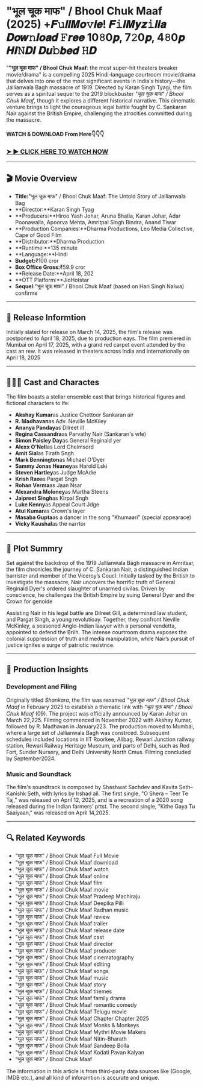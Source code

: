 # "भूल चूक माफ" / Bhool Chuk Maaf (2025) +𝑭𝚞𝒍𝒍𝑴𝒐𝚟𝒊𝒆! 𝑭𝚒𝒍𝑴𝒚𝒛𝚒𝒍𝒍𝒂 𝑫𝒐𝒘𝚗𝒍𝒐𝒂𝒅 𝙵𝒓𝒆𝒆 10𝟾0𝒑, 7𝟸0𝒑, 4𝟾0𝒑 𝑯𝑰𝙽𝑫𝑰 𝑫𝒖𝚋𝒃𝒆𝒅 𝙷𝑫

"**"भूल चूक माफ" / Bhool Chuk Maaf**: the most super-hit theaters breaker movie/drama" is a compelling 2025 Hindi-language courtroom movie/drama that delves into one of the most significant events in India's history—the Jallianwala Bagh massacre of 1919. Directed by Karan Singh Tyagi, the film serves as a spiritual sequel to the 2019 blockbuster *"भूल चूक माफ" / Bhool Chuk Maaf*, though it explores a different historical narrative. This cinematic venture brings to light the courageous legal battle fought by C. Sankaran Nair against the British Empire, challenging the atrocities committed during the massacre.

#### WATCH & DOWNLOAD From Here👇👇👇

### <a href="https://t.co/dmIXkBJA8T" rel="nofollow">➤ ► CLICK HERE TO WATCH NOW</a>

---

## 🎬 Movie Overview

- **Title:**"भूल चूक माफ" / Bhool Chuk Maaf: The Untold Story of Jallianwala Bag  
- **Director:**Karan Singh Tyag  
- **Producers:**Hiroo Yash Johar, Aruna Bhatia, Karan Johar, Adar Poonawalla, Apoorva Mehta, Amritpal Singh Bindra, Anand Tiwar  
- **Production Companies:**Dharma Productions, Leo Media Collective, Cape of Good Film  
- **Distributor:**Dharma Production  
- **Runtime:**135 minute  
- **Language:**Hindi  
- **Budget:**₹100 cror  
- **Box Office Gross:**₹59.9 cror  
- **Release Date:**April 18, 202  
- **OTT Platform:**JioHotstar  
- **Sequel:**"भूल चूक माफ" / Bhool Chuk Maaf (based on Hari Singh Nalwa) confirme

---

## 📅 Release Informtion

Initially slated for release on March 14, 2025, the film's release was postponed to April 18, 2025, due to production eays. The film premiered in Mumbai on April 17, 2025, with a grand red carpet event attended by the cast an rew. It was released in theaters across India and internationally on April 18, 2025 

---

## 🧑‍🤝‍🧑 Cast and Charactes

The film boasts a stellar ensemble cast that brings historical figures and fictional characters to lfe:

- **Akshay Kumar**as Justice Chettoor Sankaran air  
- **R. Madhavan**as Adv. Neville McKiley  
- **Ananya Panday**as Dilreet ill  
- **Regina Cassandra**as Parvathy Nair (Sankaran's wfe)  
- **Simon Paisley Day**as General Reginald yer  
- **Alexx O'Nell**as Lord Chelmsord  
- **Amit Sial**as Tirath Sngh  
- **Mark Bennington**as Michael O'Dyer  
- **Sammy Jonas Heaney**as Harold Lski  
- **Steven Hartley**as Judge McAdie  
- **Krish Rao**as Pargat Sngh  
- **Rohan Verma**as Jaan Nsar  
- **Alexandra Moloney**as Martha Steens  
- **Jaipreet Singh**as Kirpal Sngh  
- **Luke Kenny**as Appeal Court Jdge  
- **Atul Kumar**as Crown's layer  
- **Masaba Gupta**as a dancer in the song "Khumaari" (special appearace)  
- **Vicky Kaushal**as the narrtor

---

## 📖 Plot Summry

Set against the backdrop of the 1919 Jallianwala Bagh massacre in Amritsar, the film chronicles the journey of C. Sankaran Nair, a distinguished Indian barrister and member of the Viceroy’s Coucl. Initially tasked by the British to investigate the massacre, Nair uncovers the horrific truth of General Reginald Dyer's ordered slaughter of unarmed civilas. Driven by conscience, he challenges the British Empire by suing General Dyer and the Crown for genoide

Assisting Nair in his legal battle are Dilreet Gill, a determined law student, and Pargat Singh, a young revolutioay. Together, they confront Neville McKinley, a seasoned Anglo-Indian lawyer with a personal vendetta, appointed to defend the Briih. The intense courtroom drama exposes the colonial suppression of truth and media manipulation, while Nair’s pursuit of justice ignites a surge of patriotic resistnce.

---

## 🎥 Production Insights

### Development and Filing

Originally titled *Shankara*, the film was renamed *"भूल चूक माफ" / Bhool Chuk Maaf* in February 2025 to establish a thematic link with *"भूल चूक माफ" / Bhool Chuk Maaf* (09). The project was officially announced by Karan Johar on March 22,225. Filming commenced in November 2022 with Akshay Kumar, followed by R. Madhavan in January223. The production moved to Mumbai, where a large set of Jallianwala Bagh was constrced. Subsequent schedules included locations in IIT Roorkee, Alibag, Rewari Junction railway station, Rewari Railway Heritage Museum, and parts of Delhi, such as Red Fort, Sunder Nursery, and Delhi University North Cmus. Filming concluded by September2024.

### Music and Soundtack

The film's soundtrack is composed by Shashwat Sachdev and Kavita Seth–Kanishk Seth, with lyrics by Irshad ail. The first single, "O Shera – Teer Te Taj," was released on April 12, 2025, and is a recreation of a 2020 song released during the Indian farmers' prtst. The second single, "Kithe Gaya Tu Saaiyaan," was released on April 14,2025.

---

## 🔍 Related Keywords

- "भूल चूक माफ" / Bhool Chuk Maaf Full Movie  
- "भूल चूक माफ" / Bhool Chuk Maaf download  
- "भूल चूक माफ" / Bhool Chuk Maaf watch  
- "भूल चूक माफ" / Bhool Chuk Maaf online  
- "भूल चूक माफ" / Bhool Chuk Maaf film  
- "भूल चूक माफ" / Bhool Chuk Maaf movie  
- "भूल चूक माफ" / Bhool Chuk Maaf Pradeep Machiraju  
- "भूल चूक माफ" / Bhool Chuk Maaf Deepika Pilli  
- "भूल चूक माफ" / Bhool Chuk Maaf Radhan music  
- "भूल चूक माफ" / Bhool Chuk Maaf review  
- "भूल चूक माफ" / Bhool Chuk Maaf trailer  
- "भूल चूक माफ" / Bhool Chuk Maaf release date  
- "भूल चूक माफ" / Bhool Chuk Maaf cast  
- "भूल चूक माफ" / Bhool Chuk Maaf director  
- "भूल चूक माफ" / Bhool Chuk Maaf producer  
- "भूल चूक माफ" / Bhool Chuk Maaf cinematography  
- "भूल चूक माफ" / Bhool Chuk Maaf editing  
- "भूल चूक माफ" / Bhool Chuk Maaf songs  
- "भूल चूक माफ" / Bhool Chuk Maaf music  
- "भूल चूक माफ" / Bhool Chuk Maaf story  
- "भूल चूक माफ" / Bhool Chuk Maaf themes  
- "भूल चूक माफ" / Bhool Chuk Maaf family drama  
- "भूल चूक माफ" / Bhool Chuk Maaf romantic comedy  
- "भूल चूक माफ" / Bhool Chuk Maaf Telugu movie  
- "भूल चूक माफ" / Bhool Chuk Maaf Chapter Chapter 2025  
- "भूल चूक माफ" / Bhool Chuk Maaf Monks & Monkeys  
- "भूल चूक माफ" / Bhool Chuk Maaf Mythri Movie Makers  
- "भूल चूक माफ" / Bhool Chuk Maaf Nitin–Bharath  
- "भूल चूक माफ" / Bhool Chuk Maaf Sandeep Bolla  
- "भूल चूक माफ" / Bhool Chuk Maaf Kodati Pavan Kalyan  
- "भूल चूक माफ" / Bhool Chuk Maaf

<p>The information in this article is from third-party data sources like (Google, IMDB etc.), and all kind of inforamtion is accurate and unique.</p>
